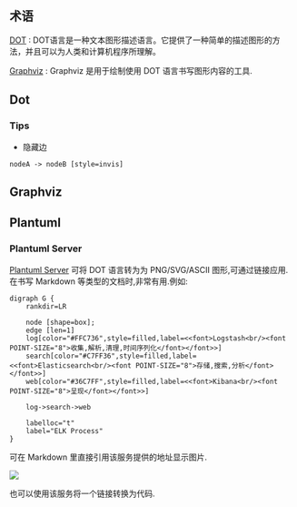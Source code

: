 
## 术语

[DOT](https://zh.wikipedia.org/wiki/DOT%E8%AF%AD%E8%A8%80)
: DOT语言是一种文本图形描述语言。它提供了一种简单的描述图形的方法，并且可以为人类和计算机程序所理解。

[Graphviz](https://zh.wikipedia.org/wiki/Graphviz)
: Graphviz 是用于绘制使用 DOT 语言书写图形内容的工具.

## Dot

### Tips

* 隐藏边
```
nodeA -> nodeB [style=invis]
```

## Graphviz

## Plantuml

### Plantuml Server
[Plantuml Server](http://plantuml.com/plantuml/form) 可将 DOT 语言转为为 PNG/SVG/ASCII 图形,可通过链接应用.在书写 Markdown 等类型的文档时,非常有用.例如:

```
digraph G {
    rankdir=LR

    node [shape=box];
    edge [len=1]
	log[color="#FFC736",style=filled,label=<<font>Logstash<br/><font POINT-SIZE="8">收集,解析,清理,时间序列化</font></font>>]
	search[color="#C7FF36",style=filled,label=<<font>Elasticsearch<br/><font POINT-SIZE="8">存储,搜索,分析</font></font>>]
	web[color="#36C7FF",style=filled,label=<<font>Kibana<br/><font POINT-SIZE="8">呈现</font></font>>]

    log->search->web

    labelloc="t"
    label="ELK Process"
}
```
可在 Markdown 里直接引用该服务提供的地址显示图片.

![](http://plantuml.com:80/plantuml/svg/IybCBqeio51mLwZcKW22eiIyx9JC8bkV82umFoy_9LKXkZWZiI3LDYc_8jOQB9gQaWuKpKdDipMCvUBCoK-FJixFoI-oLL9sStCsDpPJqYakgSn9jKtBpCb9JT79IKnApR6riKdBpoknyybFBov9BCwmIIhIjmCBAGJuU_g5w0PxHhdQAbaesJsRiktbx3QT5yiNFvitGUVPZjRd4zfqdatVzdBwbgUx-fzsJ7_QCyr67smObB83kg8uDR4eEGFk46TpDpVy3d7DIImkoKo6wCFjcgThPpnjMg7pRCASvriMwJpjQ0Cw2jFsyjGakDN6PY3ByLdjdPcKc9U8nyw97S_xDc3O0WvxO6Zhsa4ShMi7j1Og2Z8-9p_PLgb42I5Wg-JguwqGK9IVd5fShCHL2m00)

也可以使用该服务将一个链接转换为代码.
